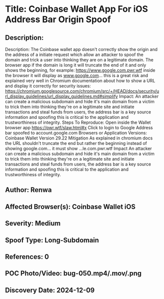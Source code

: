 # Title: Coinbase Wallet App For iOS Address Bar Origin Spoof

## Description: 
Description:
The Coinbase wallet app doesn't correctly show the origin and the address of a initiate request which allow an attacker to spoof the domain and trick a user into thinking they are on a legitimate domain.
The browser app if the domain is long it will truncate the end of it and only shows the beginning, for example: https://www.google.com.pwr.wtf inside the browser it will display as www.google.com... this is a great risk and explained very well in Chromium documentation about how to show a URL and display it correctly for security issues: https://chromium.googlesource.com/chromium/src/+/HEAD/docs/security/url_display_guidelines/url_display_guidelines.md#simplify
Impact:
An attacker can create a malicious subdomain and hide it's main domain from a victim to trick them into thinking they're on a legitimate site and initiate transactions and steal funds from users, the address bar is a key source information and spoofing this is critical to the application and trustworthiness of integrity.
Steps To Reproduce:
Open inside the Wallet browser app https://pwr.wtf/slaw.html#x
Click to login to Google
Address bar spoofed to account.google.com
Browsers or Application Versions:
Coinbase Wallet Version 29.22
Mitigation
As explained in chromium docs the URL shouldn't truncate the end but rather the beginning instead of showing google.com... it must show ...le.com.pwr.wtf
Impact
An attacker can create a malicious subdomain and hide it's main domain from a victim to trick them into thinking they're on a legitimate site and initiate transactions and steal funds from users, the address bar is a key source information and spoofing this is critical to the application and trustworthiness of integrity.

## Author: Renwa

## Affected Browser(s): Coinbase Wallet iOS

## Severity: Medium

## Spoof Type: Long-Subdomain

## References: 0

## POC Photo/Video: bug-050.mp4/.mov/.png

## Discovery Date: 2024-12-09


